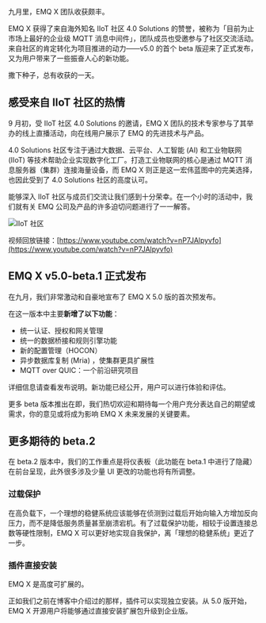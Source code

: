 九月里，EMQ X 团队收获颇丰。

EMQ X 获得了来自海外知名 IIoT 社区 4.0 Solutions 的赞誉，被称为「目前为止市场上最好的企业级 MQTT  消息中间件」，团队成员也受邀参与了社区交流活动。来自社区的肯定转化为项目推进的动力——v5.0 的首个 beta  版迎来了正式发布，又为用户带来了一些振奋人心的新功能。

撒下种子，总有收获的一天。

## 感受来自 IIoT 社区的热情

9 月初，受 IIoT 社区 4.0 Solutions 的邀请，EMQ X 团队的技术专家参与了其举办的线上直播活动，向在线用户展示了 EMQ 的先进技术与产品。

4.0 Solutions 社区专注于通过大数据、云平台、人工智能 (AI) 和工业物联网 (IIoT) 等技术帮助企业实现数字化工厂。打造工业物联网的核心是通过 MQTT 消息服务器（集群）连接海量设备，而 EMQ X 则正是这一宏伟蓝图中的完美选择，也因此受到了 4.0 Solutions 社区的高度认可。

能够深入 IIoT 社区与成员们交流让我们感到十分荣幸。在一个小时的活动中，我们就有关 EMQ 公司及产品的许多迫切问题进行了一一解答。

![IIoT 社区](https://static.emqx.net/images/b709690f73732fa72e5038a0ba7a4460.png)

视频回放链接：[https://www.youtube.com/watch?v=nP7JAlpyvfo](https://www.youtube.com/watch?v=nP7JAlpyvfo) 

## EMQ X v5.0-beta.1 正式发布

在九月，我们非常激动和自豪地宣布了 EMQ X 5.0 版的首次预发布。

在这一版本中主要**新增了以下功能**：

- 统一认证、授权和网关管理
- 统一的数据桥接和规则引擎功能
- 新的配置管理（HOCON）
- 异步数据库复制 (Mria) ，使集群更具扩展性
- MQTT over QUIC：一个前沿研究项目

详细信息请查看发布说明。新功能已经公开，用户可以进行体验和评估。

更多 beta 版本推出在即，我们热切欢迎和期待每一个用户充分表达自己的期望或需求，你的意见或将成为影响 EMQ X 未来发展的关键要素。

## 更多期待的 beta.2

在 beta.2 版本中，我们的工作重点是将仪表板（此功能在 beta.1 中进行了隐藏）在前台呈现，此外很多涉及少量 UI 更改的功能也将有所调整。

### 过载保护

在高负载下，一个理想的稳健系统应该能够在侦测到过载后开始向输入方增加反向压力，而不是降低服务质量甚至崩溃宕机。有了过载保护功能，相较于设置连接总数等硬性限制，EMQ X 可以更好地实现自我保护，离「理想的稳健系统」更近了一步。

### 插件直接安装

EMQ X 是高度可扩展的。

正如我们之前在博客中介绍过的那样，插件可以实现独立安装。从 5.0 版开始，EMQ X 开源用户将能够通过直接安装扩展包升级到企业版。
